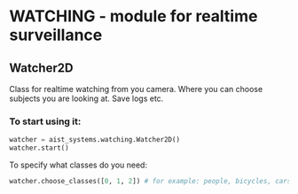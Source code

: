# WATCHING - module for realtime surveillance
## Watcher2D
Class for realtime watching from you camera.
Where you can choose subjects you are looking at.
Save logs etc.

### To start using it:
```python
watcher = aist_systems.watching.Watcher2D()
watcher.start()
```
 To specify what classes do you need:
 ```python
watcher.choose_classes([0, 1, 2]) # for example: people, bicycles, cars
```